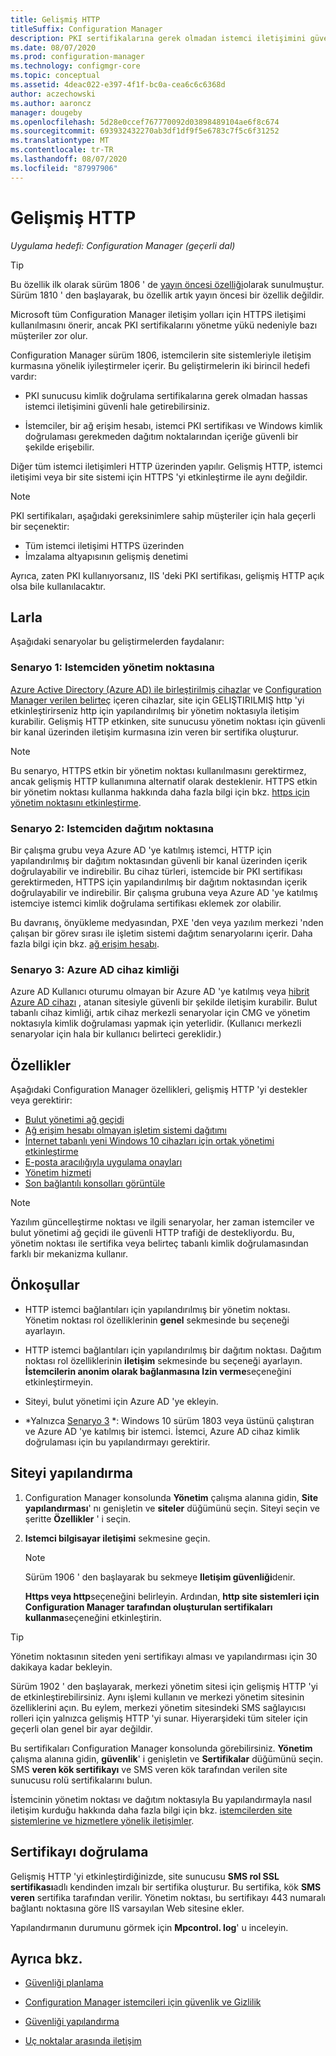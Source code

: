 ```yaml
---
title: Gelişmiş HTTP
titleSuffix: Configuration Manager
description: PKI sertifikalarına gerek olmadan istemci iletişimini güvenli hale getirmek için modern kimlik doğrulaması kullanın.
ms.date: 08/07/2020
ms.prod: configuration-manager
ms.technology: configmgr-core
ms.topic: conceptual
ms.assetid: 4deac022-e397-4f1f-bc0a-cea6c6c6368d
author: aczechowski
ms.author: aaroncz
manager: dougeby
ms.openlocfilehash: 5d28e0ccef767770092d03898489104ae6f8c674
ms.sourcegitcommit: 693932432270ab3df1df9f5e6783c7f5c6f31252
ms.translationtype: MT
ms.contentlocale: tr-TR
ms.lasthandoff: 08/07/2020
ms.locfileid: "87997906"
---
```

# <a name="enhanced-http"></a>Gelişmiş HTTP

*Uygulama hedefi: Configuration Manager (geçerli dal)*

<!--1356889,1358460-->

> [!Tip]  
> Bu özellik ilk olarak sürüm 1806 ' de [yayın öncesi özelliği](../../servers/manage/pre-release-features.md)olarak sunulmuştur. Sürüm 1810 ' den başlayarak, bu özellik artık yayın öncesi bir özellik değildir.  

Microsoft tüm Configuration Manager iletişim yolları için HTTPS iletişimi kullanılmasını önerir, ancak PKI sertifikalarını yönetme yükü nedeniyle bazı müşteriler zor olur.

Configuration Manager sürüm 1806, istemcilerin site sistemleriyle iletişim kurmasına yönelik iyileştirmeler içerir. Bu geliştirmelerin iki birincil hedefi vardır:  

- PKI sunucusu kimlik doğrulama sertifikalarına gerek olmadan hassas istemci iletişimini güvenli hale getirebilirsiniz.  

- İstemciler, bir ağ erişim hesabı, istemci PKI sertifikası ve Windows kimlik doğrulaması gerekmeden dağıtım noktalarından içeriğe güvenli bir şekilde erişebilir.  

Diğer tüm istemci iletişimleri HTTP üzerinden yapılır. Gelişmiş HTTP, istemci iletişimi veya bir site sistemi için HTTPS 'yi etkinleştirme ile aynı değildir.<!-- SCCMDocs issue #1212 -->

> [!Note]  
> PKI sertifikaları, aşağıdaki gereksinimlere sahip müşteriler için hala geçerli bir seçenektir:  
>
> - Tüm istemci iletişimi HTTPS üzerinden  
> - İmzalama altyapısının gelişmiş denetimi
>
> Ayrıca, zaten PKI kullanıyorsanız, IIS 'deki PKI sertifikası, gelişmiş HTTP açık olsa bile kullanılacaktır.



## <a name="scenarios"></a><a name="bkmk_scenario"></a>Larla

Aşağıdaki senaryolar bu geliştirmelerden faydalanır:  

### <a name="scenario-1-client-to-management-point"></a><a name="bkmk_scenario1"></a>Senaryo 1: Istemciden yönetim noktasına

<!--1356889-->
[Azure Active Directory (Azure AD) ile birleştirilmiş cihazlar](/azure/active-directory/devices/concept-azure-ad-join) ve [Configuration Manager verilen belirteç](../../clients/deploy/deploy-clients-cmg-token.md) içeren cihazlar, site için GELIŞTIRILMIŞ http 'yi etkinleştirirseniz http için yapılandırılmış bir yönetim noktasıyla iletişim kurabilir. Gelişmiş HTTP etkinken, site sunucusu yönetim noktası için güvenli bir kanal üzerinden iletişim kurmasına izin veren bir sertifika oluşturur.

> [!Note]  
> Bu senaryo, HTTPS etkin bir yönetim noktası kullanılmasını gerektirmez, ancak gelişmiş HTTP kullanımına alternatif olarak desteklenir. HTTPS etkin bir yönetim noktası kullanma hakkında daha fazla bilgi için bkz. [https için yönetim noktasını etkinleştirme](../../clients/manage/cmg/certificates-for-cloud-management-gateway.md#bkmk_mphttps).  

### <a name="scenario-2-client-to-distribution-point"></a><a name="bkmk_scenario2"></a>Senaryo 2: Istemciden dağıtım noktasına

<!--1358228-->
Bir çalışma grubu veya Azure AD 'ye katılmış istemci, HTTP için yapılandırılmış bir dağıtım noktasından güvenli bir kanal üzerinden içerik doğrulayabilir ve indirebilir. Bu cihaz türleri, istemcide bir PKI sertifikası gerektirmeden, HTTPS için yapılandırılmış bir dağıtım noktasından içerik doğrulayabilir ve indirebilir. Bir çalışma grubuna veya Azure AD 'ye katılmış istemciye istemci kimlik doğrulama sertifikası eklemek zor olabilir.

Bu davranış, önyükleme medyasından, PXE 'den veya yazılım merkezi 'nden çalışan bir görev sırası ile işletim sistemi dağıtım senaryolarını içerir. Daha fazla bilgi için bkz. [ağ erişim hesabı](accounts.md#network-access-account).<!--1358278-->

### <a name="scenario-3-azure-ad-device-identity"></a><a name="bkmk_scenario3"></a>Senaryo 3: Azure AD cihaz kimliği

<!--1358460-->
Azure AD Kullanıcı oturumu olmayan bir Azure AD 'ye katılmış veya [hibrit Azure AD cihazı](/azure/active-directory/devices/concept-azure-ad-join-hybrid) , atanan sitesiyle güvenli bir şekilde iletişim kurabilir. Bulut tabanlı cihaz kimliği, artık cihaz merkezli senaryolar için CMG ve yönetim noktasıyla kimlik doğrulaması yapmak için yeterlidir. (Kullanıcı merkezli senaryolar için hala bir kullanıcı belirteci gereklidir.)  


## <a name="features"></a>Özellikler

Aşağıdaki Configuration Manager özellikleri, gelişmiş HTTP 'yi destekler veya gerektirir:

- [Bulut yönetimi ağ geçidi](../../clients/manage/cmg/plan-cloud-management-gateway.md)
- [Ağ erişim hesabı olmayan işletim sistemi dağıtımı](../../../osd/plan-design/planning-considerations-for-automating-tasks.md#enhanced-http)
- [İnternet tabanlı yeni Windows 10 cihazları için ortak yönetimi etkinleştirme](../../../comanage/tutorial-co-manage-new-devices.md)
- [E-posta aracılığıyla uygulama onayları](../../../apps/deploy-use/app-approval.md#bkmk_email-approve)
- [Yönetim hizmeti](../../../develop/adminservice/overview.md)
- [Son bağlantılı konsolları görüntüle](../../servers/manage/admin-console.md#bkmk_viewconnected)

> [!Note]  
> Yazılım güncelleştirme noktası ve ilgili senaryolar, her zaman istemciler ve bulut yönetimi ağ geçidi ile güvenli HTTP trafiği de destekliyordu. Bu, yönetim noktası ile sertifika veya belirteç tabanlı kimlik doğrulamasından farklı bir mekanizma kullanır.<!-- SCCMDocs issue #1148 -->


## <a name="prerequisites"></a>Önkoşullar  

- HTTP istemci bağlantıları için yapılandırılmış bir yönetim noktası. Yönetim noktası rol özelliklerinin **genel** sekmesinde bu seçeneği ayarlayın.  

- HTTP istemci bağlantıları için yapılandırılmış bir dağıtım noktası. Dağıtım noktası rol özelliklerinin **iletişim** sekmesinde bu seçeneği ayarlayın. **İstemcilerin anonim olarak bağlanmasına Izin verme**seçeneğini etkinleştirmeyin.  

- Siteyi, bulut yönetimi için Azure AD 'ye ekleyin.  

- *Yalnızca [Senaryo 3](#bkmk_scenario3) *: Windows 10 sürüm 1803 veya üstünü çalıştıran ve Azure AD 'ye katılmış bir istemci. İstemci, Azure AD cihaz kimlik doğrulaması için bu yapılandırmayı gerektirir.<!-- SCCMDocs issue 1126 -->


## <a name="configure-the-site"></a>Siteyi yapılandırma

1. Configuration Manager konsolunda **Yönetim** çalışma alanına gidin, **Site yapılandırması**' nı genişletin ve **siteler** düğümünü seçin. Siteyi seçin ve şeritte **Özellikler** ' i seçin.  

2. **Istemci bilgisayar iletişimi** sekmesine geçin.

    > [!Note]
    > Sürüm 1906 ' den başlayarak bu sekmeye **Iletişim güvenliği**denir.<!-- SCCMDocs#1645 -->  

    **Https veya http**seçeneğini belirleyin. Ardından, **http site sistemleri için Configuration Manager tarafından oluşturulan sertifikaları kullanma**seçeneğini etkinleştirin.

> [!Tip]
> Yönetim noktasının siteden yeni sertifikayı alması ve yapılandırması için 30 dakikaya kadar bekleyin.

<!--3798957-->
Sürüm 1902 ' den başlayarak, merkezi yönetim sitesi için gelişmiş HTTP 'yi de etkinleştirebilirsiniz. Aynı işlemi kullanın ve merkezi yönetim sitesinin özelliklerini açın. Bu eylem, merkezi yönetim sitesindeki SMS sağlayıcısı rolleri için yalnızca gelişmiş HTTP 'yi sunar. Hiyerarşideki tüm siteler için geçerli olan genel bir ayar değildir.

Bu sertifikaları Configuration Manager konsolunda görebilirsiniz. **Yönetim** çalışma alanına gidin, **güvenlik**' i genişletin ve **Sertifikalar** düğümünü seçin. SMS **veren kök sertifikayı** ve SMS veren kök tarafından verilen site sunucusu rolü sertifikalarını bulun.

İstemcinin yönetim noktası ve dağıtım noktasıyla Bu yapılandırmayla nasıl iletişim kurduğu hakkında daha fazla bilgi için bkz. [istemcilerden site sistemlerine ve hizmetlere yönelik iletişimler](communications-between-endpoints.md#Planning_Client_to_Site_System).

## <a name="validate-the-certificate"></a>Sertifikayı doğrulama

Gelişmiş HTTP 'yi etkinleştirdiğinizde, site sunucusu **SMS rol SSL sertifikası**adlı kendinden imzalı bir sertifika oluşturur. Bu sertifika, kök **SMS veren** sertifika tarafından verilir. Yönetim noktası, bu sertifikayı 443 numaralı bağlantı noktasına göre IIS varsayılan Web sitesine ekler.

Yapılandırmanın durumunu görmek için **Mpcontrol. log**' u inceleyin.

## <a name="see-also"></a>Ayrıca bkz.

- [Güvenliği planlama](../security/plan-for-security.md)  

- [Configuration Manager istemcileri için güvenlik ve Gizlilik](../../clients/deploy/plan/security-and-privacy-for-clients.md)  

- [Güvenliği yapılandırma](../security/configure-security.md)  

- [Uç noktalar arasında iletişim](communications-between-endpoints.md)  
